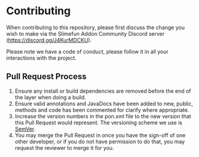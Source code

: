 # Contributing

When contributing to this repository, please first discuss the change you wish to make via the Slimefun Addon Community
Discord server (https://discord.gg/J4KurMDCKU).

Please note we have a code of conduct, please follow it in all your interactions with the project.

## Pull Request Process

1. Ensure any install or build dependencies are removed before the end of the layer when doing a
   build.
2. Ensure valid annotations and JavaDocs have been added to new, public, methods and code has been commented for clarify
   where appropriate.
3. Increase the version numbers in the pon.xml file to the new version that this
   Pull Request would represent. The versioning scheme we use is [SemVer](http://semver.org/).
4. You may merge the Pull Request in once you have the sign-off of one other developer, or if you
   do not have permission to do that, you may request the reviewer to merge it for you.
